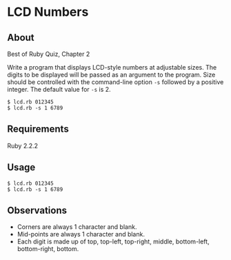 # LCD Numbers

## About

Best of Ruby Quiz, Chapter 2

Write a program that displays LCD-style numbers at adjustable sizes. 
The digits to be displayed will be passed as an argument to the program. Size should be controlled with the command-line option `-s` followed by a positive integer. The default value for `-s` is 2.

    $ lcd.rb 012345
    $ lcd.rb -s 1 6789

## Requirements

Ruby 2.2.2

## Usage

    $ lcd.rb 012345
    $ lcd.rb -s 1 6789

## Observations

- Corners are always 1 character and blank.
- Mid-points are always 1 character and blank.
- Each digit is made up of top, top-left, top-right, middle, bottom-left, bottom-right, bottom.

